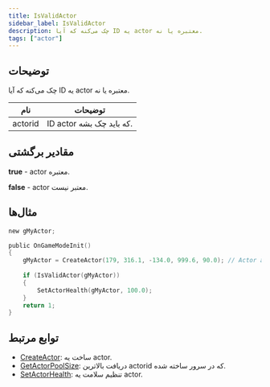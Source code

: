 ```yaml
---
title: IsValidActor
sidebar_label: IsValidActor
description: چک می‌کنه که آیا ID یه actor معتبره یا نه.
tags: ["actor"]
---
```


<VersionWarn version='SA-MP 0.3.7' />

## توضیحات

چک می‌کنه که آیا ID یه actor معتبره یا نه.

| نام     | توضیحات                        |
| ------- | ------------------------------ |
| actorid | ID actor که باید چک بشه.       |

## مقادیر برگشتی

**true** - actor معتبره.

**false** - actor معتبر نیست.

## مثال‌ها

```c
new gMyActor;

public OnGameModeInit()
{
    gMyActor = CreateActor(179, 316.1, -134.0, 999.6, 90.0); // Actor as a salesperson in Ammunation.
    
    if (IsValidActor(gMyActor))
    {
        SetActorHealth(gMyActor, 100.0);
    }
    return 1;
}
```

## توابع مرتبط

- [CreateActor](CreateActor): ساخت یه actor.
- [GetActorPoolSize](GetActorPoolSize): دریافت بالاترین actorid که در سرور ساخته شده.
- [SetActorHealth](SetActorHealth): تنظیم سلامت یه actor.